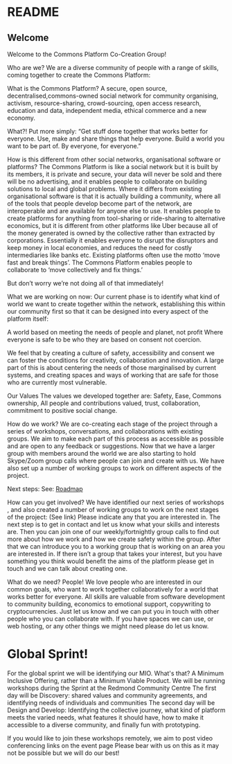 # README

## Welcome

Welcome to the Commons Platform Co-Creation Group!

Who are we?
We are a diverse community of people with a range of skills, coming together to create the Commons Platform:


What is the Commons Platform?
A secure, open source, decentralised,commons-owned social network for community organising, activism, resource-sharing, crowd-sourcing, open access research, education and data, independent media, ethical commerce and a new economy.

What?!
Put more simply: 
“Get stuff done together that works better for everyone. 
Use, make and share things that help everyone. 
Build a world you want to be part of. 
By everyone, for everyone.”

How is this different from other social networks, organisational software or platforms?
The Commons Platform is like a social network but it is built by its members, it is private and secure, your data will never be sold and there will be no advertising, and it enables people to collaborate on building solutions to local and global problems.
Where it differs from existing organisational software is that it is actually building a community, where all of the tools that people develop become part of the network, are interoperable and are available for anyone else to use.
It enables people to create platforms for anything from tool-sharing or ride-sharing to alternative economics, but it is different from other platforms like Uber because all of the money generated is owned by the collective rather than extracted by corporations.
Essentially it enables everyone to disrupt the disruptors and keep money in local economies, and reduces the need for costly intermediaries like banks etc.
Existing platforms often use the motto ‘move fast and break things’. The Commons Platform enables people to collaborate to ‘move collectively and fix things.’

But don’t worry we’re not doing all of that immediately!


What we are working on now:
Our current phase is to identify what kind of world we want to create together within the network, establishing this within our community first so that it can be designed into every aspect of the platform itself:

A world based on meeting the needs of people and planet, not profit
Where everyone is safe to be who they are
based on consent not coercion.

We feel that by creating a culture of safety, accessibility and consent we can foster the conditions for creativity, collaboration and innovation.
A large part of this is about centering the needs of those marginalised by current systems, and creating spaces and ways of working that are safe for those who are currently most vulnerable.


Our Values
The values we developed together are: 
Safety, Ease, Commons ownership, All people and contributions valued, trust, collaboration, commitment to positive social change.


How do we work?
We are co-creating each stage of the project through a series of workshops, conversations, and collaborations with existing groups. 
We aim to make each part of this process as accessible as possible and are open to any feedback or suggestions.
Now that we have a larger group with members around the world we are also starting to hold Skype/Zoom group calls where people can join and create with us.
We have also set up a number of working groups to work on different aspects of the project.


Next steps:
See: [Roadmap](https://github.com/CommonsPlatform/Admin/blob/master/Roadmap.md)


How can you get involved?
We have identified our next series of workshops
, and also created a number of working groups to work on the next stages of the project: (See link)
Please indicate any that you are interested in.
The next step is to get in contact and let us know what your skills and interests are. 
Then you can join one of our weekly/fortnightly group calls to find out more about how we work and how we create safety within the group.
After that we can introduce you to a working group that is working on an area you are interested in. If there isn’t a group that takes your interest, but you have something you think would benefit the aims of the platform please get in touch and we can talk about creating one.


What do we need?
People! We love people who are interested in our common goals, who want to work together collaboratively for a world that works better for everyone.
All skills are valuable from software development to community building, economics to emotional support, copywriting to cryptocurrencies. Just let us know and we can put you in touch with other people who you can collaborate with.
If you have spaces we can use, or web hosting, or any other things we might need please do let us know. 

# Global Sprint!
For the global sprint we will be identifying our MIO. What's that? A Minimum Inclusive Offering, rather than a Minimum Viable Product. 
We will be running workshops during the Sprint at the Redmond Community Centre The first day will be Discovery: shared values and community agreements, and identifying needs of individuals and communities The second day will be Design and Develop: Identifying the collective journey, what kind of platform meets the varied needs, what features it should have, how to make it accessible to a diverse community, and finally fun with prototyping.

If you would like to join these workshops remotely, we aim to post video conferencing links on the event page Please bear with us on this as it may not be possible but we will do our best!

